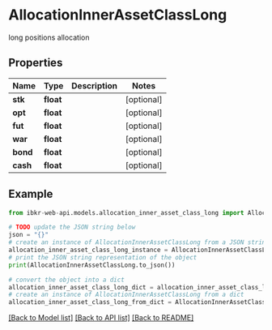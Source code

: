 # AllocationInnerAssetClassLong

long positions allocation

## Properties

Name | Type | Description | Notes
------------ | ------------- | ------------- | -------------
**stk** | **float** |  | [optional] 
**opt** | **float** |  | [optional] 
**fut** | **float** |  | [optional] 
**war** | **float** |  | [optional] 
**bond** | **float** |  | [optional] 
**cash** | **float** |  | [optional] 

## Example

```python
from ibkr-web-api.models.allocation_inner_asset_class_long import AllocationInnerAssetClassLong

# TODO update the JSON string below
json = "{}"
# create an instance of AllocationInnerAssetClassLong from a JSON string
allocation_inner_asset_class_long_instance = AllocationInnerAssetClassLong.from_json(json)
# print the JSON string representation of the object
print(AllocationInnerAssetClassLong.to_json())

# convert the object into a dict
allocation_inner_asset_class_long_dict = allocation_inner_asset_class_long_instance.to_dict()
# create an instance of AllocationInnerAssetClassLong from a dict
allocation_inner_asset_class_long_from_dict = AllocationInnerAssetClassLong.from_dict(allocation_inner_asset_class_long_dict)
```
[[Back to Model list]](../README.md#documentation-for-models) [[Back to API list]](../README.md#documentation-for-api-endpoints) [[Back to README]](../README.md)


